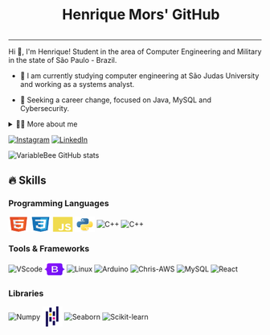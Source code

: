 <!--título-->
<div id="user-content-toc">
  <ul align="center">
    <summary><h1 style="display: inline-block">Henrique Mors' GitHub</h1></summary>
</div>
    
---

<!-- Presentation -->
<p>
  Hi 👋, I'm Henrique! Student in the area of ​​Computer Engineering and Military in the state of São Paulo - Brazil.

  - 🌱 I am currently studying computer engineering at São Judas University and working as a systems analyst.

  - 🔭 Seeking a career change, focused on Java, MySQL and Cybersecurity.
</p>

<!-- Dropdown -->
<details>
  <summary>👨‍💻 More about me</summary>

  - 💬 I am 37 years old, currently living in Brazil. I Have basic fluency in English and have experience with MYSQL, Java, JavaScript and Data Analysis. I'm also a content creator on YouTube since 2018, which helped me develop important skills such as creativity, communication, web development (front-end/back-end), analytical skills, data analysis, hardware and software maintenance and various assistance to users.

  - ⚡ 
I like watching movies and series and playing my PS5! I believe that our personal interests contribute to a more accurate perception of things and to solving problems.
</details>

<!-- Links -->
[![Instagram](https://img.shields.io/badge/Instagram-E4405F?style=for-the-badge&logo=instagram&logoColor=white)](https://www.instagram.com/henriquemors/)
[![LinkedIn](https://img.shields.io/badge/LinkedIn-0077B5?style=for-the-badge&logo=linkedin&logoColor=white)](https://www.linkedin.com/in/henriquemors/)

<!-- GithubStats -->
![VariableBee GitHub stats](https://github-readme-stats.vercel.app/api?username=henriqueMors&show_icons=true&theme=gotham)

<!-- Portfolio 
## Portfolio:
-->

<!-- GIF 
<p align="left">
  <img align="center" src="https://github.com/VariableBee/VariableBee/assets/77739311/4e9f41af-6b57-49a7-b15a-74322e96b4d7" alt="Imagem">
</p>
-->

## 🔥 Skills
<!--https://github.com/devicons/devicon/tree/master-->
<!-- Skills: Programming Languages -->
  <div style="flex-basis: 48%;">
    <h3>Programming Languages</h3>
    <img align="center" alt="HTML" height="30" width="40" src="https://raw.githubusercontent.com/devicons/devicon/master/icons/html5/html5-original.svg">
    <img align="center" alt="CSS" height="30" width="40" src="https://raw.githubusercontent.com/devicons/devicon/master/icons/css3/css3-original.svg">
    <img align="center" alt="Js" height="30" width="40" src="https://raw.githubusercontent.com/devicons/devicon/master/icons/javascript/javascript-plain.svg">
    <img align="center" alt="Python" height="30" width="40" src="https://raw.githubusercontent.com/devicons/devicon/master/icons/python/python-original.svg">
    <img align="center" alt="C++" height="30" width="40" src="https://cdn.jsdelivr.net/gh/devicons/devicon/icons/cplusplus/cplusplus-original.svg">
    <img align="center" alt="C++" height="30" width="40" src="https://cdn.jsdelivr.net/gh/devicons/devicon/icons/java/java-original.svg">
  </div>
  
  <!-- Skills: Tools & Frameworks -->
  <div style="flex-basis: 48%;">
    <h3>Tools & Frameworks</h3>
    <img align="center" alt="VScode" height="30" width="40" src="https://cdn.jsdelivr.net/gh/devicons/devicon/icons/vscode/vscode-original.svg">
    <img align="center" alt="Bootstrap" height="30" width="40" src="https://raw.githubusercontent.com/devicons/devicon/master/icons/bootstrap/bootstrap-original.svg">
    <img align="center" alt="Linux" height="30" width="40" src="https://cdn.jsdelivr.net/gh/devicons/devicon/icons/linux/linux-original.svg">
    <img align="center" alt="Arduino" height="30" width="40" src="https://cdn.jsdelivr.net/gh/devicons/devicon/icons/arduino/arduino-original.svg">
    <img align="center" alt="Chris-AWS" height="30" width="40" src="https://cdn.jsdelivr.net/gh/devicons/devicon/icons/git/git-original.svg">
    <img align="center" alt="MySQL" height="30" width="40" src="https://cdn.jsdelivr.net/gh/devicons/devicon/icons/mysql/mysql-original.svg">
    <img align="center" alt="React" height="30" width="40" src="https://cdn.jsdelivr.net/gh/devicons/devicon/icons/react/react-original.svg">
  </div>
  
  <!-- Skills: Libraries -->
  <div style="flex-basis: 48%;">
    <h3>Libraries</h3>
    <img align="center" alt="Numpy" height="30" width="40" src="https://cdn.jsdelivr.net/gh/devicons/devicon/icons/numpy/numpy-original.svg">
    <img align="center" alt="Pandas" src="https://raw.githubusercontent.com/devicons/devicon/2ae2a900d2f041da66e950e4d48052658d850630/icons/pandas/pandas-original.svg" alt="pandas" width="40" height="40"/>
    <img align="center" alt="Seaborn" src="https://seaborn.pydata.org/_images/logo-mark-lightbg.svg" alt="seaborn" width="40" height="40"/>
    <img align="center" alt="Scikit-learn" src="https://upload.wikimedia.org/wikipedia/commons/0/05/Scikit_learn_logo_small.svg" alt="scikit_learn" width="40" height="40"/>
  </div>
